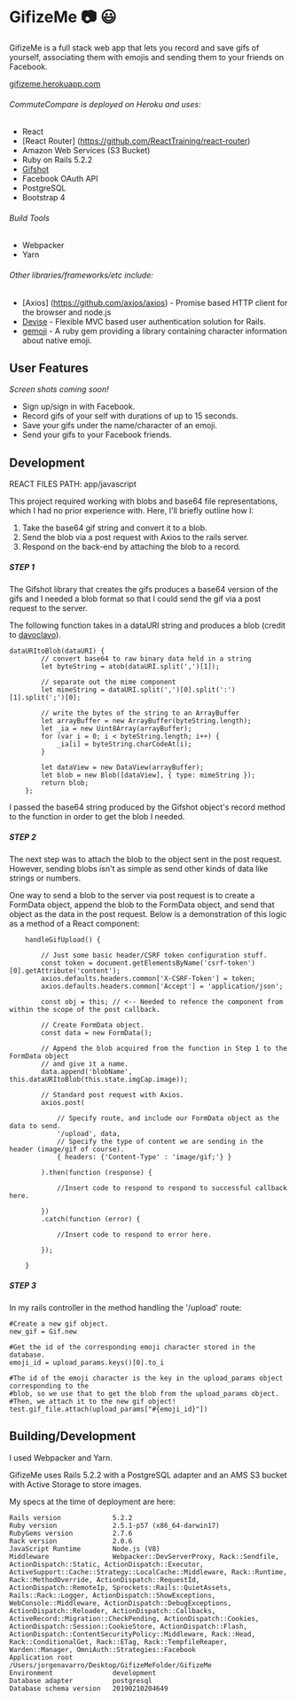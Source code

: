 # GifizeMe  :camera: :smiley:

GifizeMe is a full stack web app that lets you record and save gifs of yourself, associating them with emojis and sending them to your friends on Facebook. 

[gifizeme.herokuapp.com](https://gifizeme.herokuapp.com/)

###### CommuteCompare is deployed on Heroku and uses:

  - React
  - [React Router] (https://github.com/ReactTraining/react-router)
  - Amazon Web Services (S3 Bucket)
  - Ruby on Rails 5.2.2
  - [Gifshot](https://github.com/yahoo/gifshot)
  - Facebook OAuth API
  - PostgreSQL
  - Bootstrap 4


###### Build Tools

   - Webpacker
   - Yarn

###### Other libraries/frameworks/etc include:
- [Axios] (https://github.com/axios/axios) - Promise based HTTP client for the browser and node.js
- [Devise](https://www.google.com) - Flexible MVC based user authentication solution for Rails.
- [gemoji](https://github.com/github/gemoji) - A ruby gem providing a library containing character information about native emoji.

## User Features

*Screen shots coming soon!*

  - Sign up/sign in with Facebook.
  - Record gifs of your self with durations of up to 15 seconds.
  - Save your gifs under the name/character of an emoji.
  - Send your gifs to your Facebook friends.

## Development

REACT FILES PATH: app/javascript

This project required working with blobs and base64 file representations, which I had no prior experience with. Here, I'll briefly outline how I:

1) Take the base64 gif string and convert it to a blob.
2) Send the blob via a post request with Axios to the rails server.
3) Respond on the back-end by attaching the blob to a record.

##### STEP 1
The Gifshot library that creates the gifs produces a base64 version of the gifs and I needed a blob format so that I could send the gif via a post request to the server.  

The following function takes in a dataURI string and produces a blob (credit to [davoclavo](https://gist.github.com/davoclavo/4424731)).
```
dataURItoBlob(dataURI) {
        // convert base64 to raw binary data held in a string
        let byteString = atob(dataURI.split(',')[1]);
    
        // separate out the mime component
        let mimeString = dataURI.split(',')[0].split(':')[1].split(';')[0];
    
        // write the bytes of the string to an ArrayBuffer
        let arrayBuffer = new ArrayBuffer(byteString.length);
        let _ia = new Uint8Array(arrayBuffer);
        for (var i = 0; i < byteString.length; i++) {
            _ia[i] = byteString.charCodeAt(i);
        }
    
        let dataView = new DataView(arrayBuffer);
        let blob = new Blob([dataView], { type: mimeString });
        return blob;
    };
```
I passed the base64 string produced by the Gifshot object's record method to the function in order to get the blob I needed. 

##### STEP 2
The next step was to attach the blob to the object sent in the post request. However, sending blobs isn't as simple as send other kinds of data like strings or numbers. 

One way to send a blob to the server via post request is to create a FormData object, append the blob to the FormData object, and send that object as the data in the post request. Below is a demonstration of this logic as a method of a React component:

```
    handleGifUpload() {

        // Just some basic header/CSRF token configuration stuff.
        const token = document.getElementsByName('csrf-token')[0].getAttribute('content');
        axios.defaults.headers.common['X-CSRF-Token'] = token;
        axios.defaults.headers.common['Accept'] = 'application/json';

        const obj = this; // <-- Needed to refence the component from within the scope of the post callback.

        // Create FormData object.
        const data = new FormData();

        // Append the blob acquired from the function in Step 1 to the FormData object
        // and give it a name.
        data.append('blobName', this.dataURItoBlob(this.state.imgCap.image));

        // Standard post request with Axios.
        axios.post(

            // Specify route, and include our FormData object as the data to send.
            '/upload', data, 
            // Specify the type of content we are sending in the header (image/gif of course).
            { headers: {'Content-Type' : 'image/gif;'} }

        ).then(function (response) {

            //Insert code to respond to respond to successful callback here.

        })
        .catch(function (error) {

            //Insert code to respond to error here.

        });

    }
```

##### STEP 3
In my rails controller in the method handling the '/upload' route:

```
#Create a new gif object.
new_gif = Gif.new

#Get the id of the corresponding emoji character stored in the database.
emoji_id = upload_params.keys()[0].to_i

#The id of the emoji character is the key in the upload_params object corresponding to the 
#blob, so we use that to get the blob from the upload_params object.
#Then, we attach it to the new gif object!
test.gif_file.attach(upload_params["#{emoji_id}"])
```

## Building/Development

I used Webpacker and Yarn.

GifizeMe uses Rails 5.2.2 with a PostgreSQL adapter and an AMS S3 bucket with Active Storage to store images.

My specs at the time of deployment are here:

```
Rails version             5.2.2
Ruby version              2.5.1-p57 (x86_64-darwin17)
RubyGems version          2.7.6
Rack version              2.0.6
JavaScript Runtime        Node.js (V8)
Middleware                Webpacker::DevServerProxy, Rack::Sendfile, ActionDispatch::Static, ActionDispatch::Executor, ActiveSupport::Cache::Strategy::LocalCache::Middleware, Rack::Runtime, Rack::MethodOverride, ActionDispatch::RequestId, ActionDispatch::RemoteIp, Sprockets::Rails::QuietAssets, Rails::Rack::Logger, ActionDispatch::ShowExceptions, WebConsole::Middleware, ActionDispatch::DebugExceptions, ActionDispatch::Reloader, ActionDispatch::Callbacks, ActiveRecord::Migration::CheckPending, ActionDispatch::Cookies, ActionDispatch::Session::CookieStore, ActionDispatch::Flash, ActionDispatch::ContentSecurityPolicy::Middleware, Rack::Head, Rack::ConditionalGet, Rack::ETag, Rack::TempfileReaper, Warden::Manager, OmniAuth::Strategies::Facebook
Application root          /Users/jorgenavarro/Desktop/GifizeMeFolder/GifizeMe
Environment               development
Database adapter          postgresql
Database schema version   20190210204649
```




